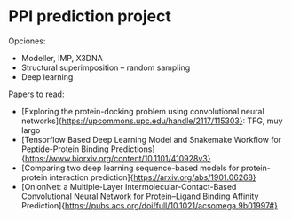 # PPI prediction project

Opciones:

* Modeller, IMP, X3DNA
* Structural superimposition – random sampling
* Deep learning

Papers to read:

* [Exploring the protein-docking problem using convolutional neural networks]{https://upcommons.upc.edu/handle/2117/115303}: TFG, muy largo
* [Tensorflow Based Deep Learning Model and Snakemake Workflow for Peptide-Protein Binding Predictions]{https://www.biorxiv.org/content/10.1101/410928v3}
* [Comparing two deep learning sequence-based models for protein-protein interaction prediction]{https://arxiv.org/abs/1901.06268}
* [OnionNet: a Multiple-Layer Intermolecular-Contact-Based Convolutional Neural Network for Protein–Ligand Binding Affinity Prediction]{https://pubs.acs.org/doi/full/10.1021/acsomega.9b01997#}
